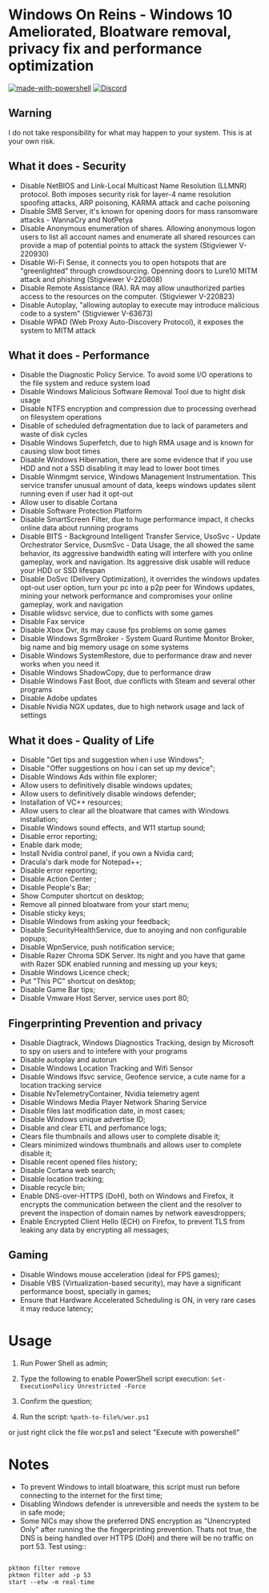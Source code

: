 # Windows On Reins - Windows 10 Ameliorated, Bloatware removal, privacy fix and performance optimization
[![made-with-powershell](https://img.shields.io/badge/PowerShell-1f425f?logo=Powershell)](https://microsoft.com/PowerShell)
[![Discord](https://badgen.net/badge/icon/discord?icon=discord&label)](https://discord.gg/SGHFtvx4bN)

## Warning
I do not take responsibility for what may happen to your system. This is at your own risk.


## What it does - Security

- Disable NetBIOS and Link-Local Multicast Name Resolution (LLMNR) protocol. Both imposes security risk for layer-4 name resolution spoofing attacks, ARP poisoning, KARMA attack and cache poisoning
- Disable SMB Server, it's known for opening doors for mass ransomware attacks - WannaCry and NotPetya
- Disable Anonymous enumeration of shares. Allowing anonymous logon users to list all account names and enumerate all shared resources can provide a map of potential points to attack the system (Stigviewer V-220930)
- Disable Wi-Fi Sense, it connects you to open hotspots that are "greenlighted" through crowdsourcing. Openning doors to Lure10 MITM attack and phishing (Stigviewer V-220808)
- Disable Remote Assistance (RA). RA may allow unauthorized parties access to the resources on the computer. (Stigviewer V-220823)
- Disable Autoplay, "allowing autoplay to execute may introduce malicious code to a system" (Stigviewer V-63673)
- Disable WPAD (Web Proxy Auto-Discovery Protocol), it exposes the system to MITM attack

## What it does - Performance

- Disable the Diagnostic Policy Service. To avoid some I/O operations to the file system and reduce system load
- Disable Windows Malicious Software Removal Tool due to hight disk usage
- Disable NTFS encryption and compression due to processing overhead on filesystem operations
- Disable of scheduled defragmentation due to lack of parameters and waste of disk cycles
- Disable Windows Superfetch, due to high RMA usage and is known for causing slow boot times
- Disable Windows Hibernation, there are some evidence that if you use HDD and not a SSD disabling it may lead to lower boot times
- Disable Winmgmt service, Windows Management Instrumentation. This service transfer unusual amount of data, keeps windows updates silent running even if user had it opt-out
- Allow user to disable Cortana
- Disable Software Protection Platform
- Disable SmartScreen Filter, due to huge performance impact, it checks online data about running programs
- Disable BITS - Background Intelligent Transfer Service, UsoSvc - Update Orchestrator Service, DusmSvc - Data Usage, the all showed the same behavior, its aggressive bandwidth eating will interfere with you online gameplay, work and navigation. Its aggressive disk usable will reduce your HDD or SSD lifespan
- Disable DoSvc (Delivery Optimization), it overrides the windows updates opt-out user option, turn your pc into a p2p peer for Windows updates, mining your network performance and compromises your online gameplay, work and navigation
- Disable wlidsvc service, due to conflicts with some games
- Disable Fax service
- Disable Xbox Dvr, its may cause fps problems on some games
- Disable Windows SgrmBroker - System Guard Runtime Monitor Broker, big name and big memory usage on some systems
- Disable Windows SystemRestore, due to performance draw and never works when you need it
- Disable Windows ShadowCopy, due to performance draw
- Disable Windows Fast Boot, due conflicts with Steam and several other programs
- Disable Adobe updates
- Disable Nvidia NGX updates, due to high network usage and lack of settings

## What it does - Quality of Life

- Disable "Get tips and suggestion when i use Windows";
- Disable "Offer suggestions on hou i can set up my device";
- Disable Windows Ads within file explorer;
- Allow users to definitively disable windows updates;
- Allow users to definitively disable windows defender;
- Installation of VC++ resources;
- Allow users to clear all the bloatware that cames with Windows installation;
- Disable Windows sound effects, and W11 startup sound;
- Disable error reporting;
- Enable dark mode;
- Install Nvidia control panel, if you own a Nvidia card;
- Dracula's dark mode for Notepad++;
- Disable error reporting;
- Disable Action Center ;
- Disable People's Bar;
- Show Computer shortcut on desktop;
- Remove all pinned bloatware from your start menu;
- Disable sticky keys;
- Disable Windows from asking your feedback;
- Disable SecurityHealthService, due to anoying and non configurable popups;
- Disable WpnService, push notification service;
- Disable Razer Chroma SDK Server. Its night and you have that game with Razer SDK enabled running and messing up your keys;
- Disable Windows Licence check;
- Put "This PC" shortcut on desktop;
- Disable Game Bar tips;
- Disable Vmware Host Server, service uses port 80;

## Fingerprinting Prevention and privacy

- Disable Diagtrack, Windows Diagnostics Tracking, design by Microsoft to spy on users and to intefere with your programs
- Disable autoplay and autorun
- Disable Windows Location Tracking and Wifi Sensor
- Disable Windows lfsvc service, Geofence service, a cute name for a location tracking service
- Disable NvTelemetryContainer, Nvidia telemetry agent
- Disable Windows Media Player Network Sharing Service
- Disable files last modification date, in most cases;
- Disable Windows unique advertise ID;
- Disable and clear ETL and perfomance logs;
- Clears file thumbnails and allows user to complete disable it;
- Clears minimized windows thumbnails and allows user to complete disable it;
- Disable recent opened files history;
- Disable Cortana web search;
- Disable location tracking;
- Disable recycle bin;
- Enable DNS-over-HTTPS (DoH), both on Windows and Firefox, it encrypts the communication between the client and the resolver to prevent the inspection of domain names by network eavesdroppers;
- Enable Encrypted Client Hello (ECH) on Firefox, to prevent TLS from leaking any data by encrypting all messages;

## Gaming

- Disable Windows mouse acceleration (ideal for FPS games);
- Disable VBS (Virtualization-based security), may have a significant performance boost, specially in games;
- Ensure that Hardware Accelerated Scheduling is ON, in very rare cases it may reduce latency;


Usage
============

1) Run Power Shell as admin;
2) Type the following to enable PowerShell script execution:
<code>Set-ExecutionPolicy Unrestricted -Force</code>

3) Confirm the question;

4) Run the script:
<code>%path-to-file%/wor.ps1</code>

or just right click the file wor.ps1 and select "Execute with powershell"

Notes
============

- To prevent Windows to intall bloatware, this script must run before connecting to the internet for the first time;
- Disabling Windows defender is unreversible and needs the system to be in safe mode;
- Some NICs may show the preferred DNS encryption as "Unencrypted Only" after running the the fingerprinting prevention. Thats not true, the DNS is being handled over HTTPS (DoH) and there will be no traffic on port 53. Test using::
<code>
pktmon filter remove
pktmon filter add -p 53
start --etw -m real-time
</code>
